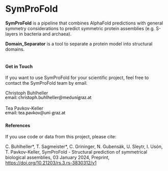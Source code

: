# SymProFold

**SymProFold** is a pipeline that combines AlphaFold predictions with general symmetry considerations to predict symmetric protein assemblies (e.g. S-layers in bacteria and archaea).

**Domain_Separator** is a tool to separate a protein model into structural domains.
<br /><br />


#### Get in Touch
If you want to use SymProFold for your scientific project, feel free to contact the SymProFold team by email.

Christoph Buhlheller  
<img src="mailcb.svg" alt="email" height="14" />  

Tea Pavkov-Keller  
<img src="mailtpk.svg" alt="email" height="14" />  


#### References
If you use code or data from this project, please cite: 

C. Buhlheller*, T. Sagmeister*, C. Grininger, N. Gubensäk, U. Sleytr, I. Usón, T. Pavkov-Keller, SymProFold - Structural prediction of symmetrical biological assemblies, 03 January 2024, Preprint, https://doi.org/10.21203/rs.3.rs-3830312/v1
